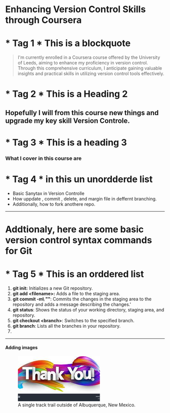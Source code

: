 # Enhancing Version Control Skills through Coursera 

 # * Tag 1 *  This is a blockquote
> I'm currently enrolled in a Coursera course offered by the University of Leeds, aiming to enhance my proficiency in version control. Through this comprehensive curriculum, I anticipate gaining valuable insights and practical skills in utilizing version control tools effectively.
 # * Tag 2 *  This is a Heading 2
## Hopefully I will from this course new things and upgrade my key skill **Version Controle**.
 # * Tag 3 *  This is a heading 3
### What I cover in this course are
 # * Tag 4 *  in this un unordderde list
- Basic Sanytax in Version Controlle
- How uppdate , commit , delete, and margin file in deffernt branching.
- Additionally, how to fork anothere repo.

---
# Addtionaly, here are some basic version control syntax commands for Git
 # * Tag 5 *  This is an orddered list
1. **git init:** Initializes a new Git repository.
2. **git add \<filename>:** Adds a file to the staging area.
3. **git commit -m\ "<message>"**: Commits the changes in the staging area to the repository and adds a message describing the changes.'
4. **git status**: Shows the status of your working directory, staging area, and repository.
5. **git checkout \<branch>**: Switches to the specified branch.
6. **git branch**: Lists all the branches in your repository.
7. 
---
#### Adding images




<figure>
    <img src="imag1.jpg"
         alt="Thank You!!">
    <figcaption>A single track trail outside of Albuquerque, New Mexico.</figcaption>
</figure>


